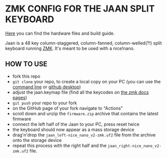 <!-- <picture>
  <source media="(prefers-color-scheme: dark)" srcset="/docs/images/TOTEM_logo_dark.svg">
  <source media="(prefers-color-scheme: light)" srcset="/docs/images/TOTEM_logo_bright.svg">
  <img alt="TOTEM logo font" src="/docs/images/TOTEM_logo_bright.svg">
</picture> -->

# ZMK CONFIG FOR THE JAAN SPLIT KEYBOARD

[Here](https://github.com/spamwax/jaan) you can find the hardware files and build guide.

Jaan is a 48 key column-staggered, column-fanned, column-welled(?!) split keyboard running [ZMK](https://zmk.dev/). It's meant to be used with a nice!nano.

<!-- ![TOTEM layout](/docs/images/TOTEM_layout.svg) -->

## HOW TO USE

- fork this repo
- `git clone` your repo, to create a local copy on your PC (you can use the [command line](https://www.atlassian.com/git/tutorials) or [github desktop](https://desktop.github.com/))
- adjust the jaan.keymap file (find all the keycodes on [the zmk docs pages](https://zmk.dev/docs/codes/))
- `git push` your repo to your fork
- on the GitHub page of your fork navigate to "Actions"
- scroll down and unzip the `firmware.zip` archive that contains the latest firmware
- connect the left half of the Jaan to your PC, press reset twice
- the keyboard should now appear as a mass storage device
- drag'n'drop the `jaan_left-nice_nano_v2-zmk.uf2` file from the archive onto the storage device
- repeat this process with the right half and the `jaan_right-nice_nano_v2-zmk.uf2` file.
